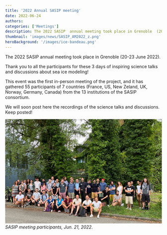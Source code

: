 ```yaml
---
title: '2022 Annual SASIP meeting'
date: 2022-06-24
authors:
categories: ['Meetings']
description: The 2022 SASIP  annual meeting took place in Grenoble  (20-23 June 2022). Thank you to all the participants for these 3 days of inspiring science talks and discussions!
thumbnail: 'images/news/SASIP_AM2022_z.png'
heroBackground: '/images/ice-bandeau.png'
---
```


The 2022 SASIP  annual meeting took place in Grenoble  (20-23 June 2022).

Thank you to all the participants for these 3 days of inspiring science talks and discussions about sea ice modeling!

This event was the first in-person meeting of the project, and it has gathered 55 participants of 7 countries (France, US, New Zeland, UK, Norway, Germany, Canada) from the 13 institutions of the SASIP consortium.

We will soon post here the recordings of the science talks and discussions. Keep posted!


![meeting_pic](/images/news/SASIP_AM2022_z.png)
_SASIP meeting participants, Jun. 21, 2022._

